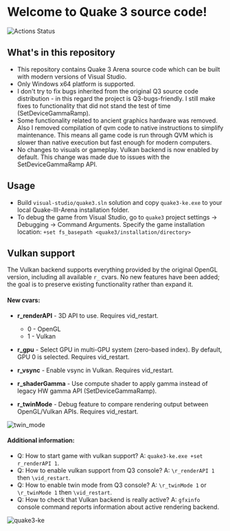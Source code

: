 # Welcome to Quake 3 source code!

![Actions Status](https://github.com/kennyalive/Quake-III-Arena-Kenny-Edition/actions/workflows/msbuild.yml/badge.svg)

## What's in this repository
* This repository contains Quake 3 Arena source code which can be built with modern versions of Visual Studio.
* Only Windows x64 platform is supported.
* I don't try to fix bugs inherited from the original Q3 source code distribution - in this regard the project is Q3-bugs-friendly. I still make fixes to functionality that did not stand the test of time (SetDeviceGammaRamp).
* Some functionality related to ancient graphics hardware was removed. Also I removed compilation of qvm code to native instructions to simplify maintenance. This means all game code is run through QVM which is slower than native execution but fast enough for modern computers.
* No changes to visuals or gameplay. Vulkan backend is now enabled by default. This change was made due to issues with the SetDeviceGammaRamp API.

## Usage
* Build `visual-studio/quake3.sln` solution and copy `quake3-ke.exe` to your local Quake-III-Arena installation folder.
* To debug the game from Visual Studio, go to `quake3` project settings -> Debugging -> Command Arguments. Specify the game installation location: `+set fs_basepath <quake3/installation/directory>`

## Vulkan support 
The Vulkan backend supports everything provided by the original OpenGL version, including all available `r_` cvars. No new features have been added; the goal is to preserve existing functionality rather than expand it.

#### New cvars:
* **r_renderAPI** - 3D API to use. Requires vid_restart.
    * 0 - OpenGL
    * 1 - Vulkan
 
* **r_gpu** - Select GPU in multi-GPU system (zero-based index). By default, GPU 0 is selected. Requires vid_restart.

* **r_vsync** - Enable vsync in Vulkan. Requires vid_restart.

* **r_shaderGamma** - Use compute shader to apply gamma instead of legacy HW gamma API (SetDeviceGammaRamp). 

* **r_twinMode** - Debug feature to compare rendering output between OpenGL/Vulkan APIs. Requires vid_restart.

![twin_mode](https://user-images.githubusercontent.com/4964024/34961607-48aae882-fa40-11e7-9bf0-d4400afdad34.jpg)

#### Additional information:
* Q: How to start game with vulkan support? A: `quake3-ke.exe +set r_renderAPI 1`.
* Q: How to enable vulkan support from Q3 console? A: `\r_renderAPI 1` then `\vid_restart`.
* Q: How to enable twin mode from Q3 console? A: `\r_twinMode 1` or `\r_twinMode 1` then `\vid_restart`.
* Q: How to check that Vulkan backend is really active? A: `gfxinfo` console command reports information about active rendering backend.

![quake3-ke](https://user-images.githubusercontent.com/4964024/28160268-4f0707d4-67c8-11e7-9009-8540789aab0b.jpeg)

